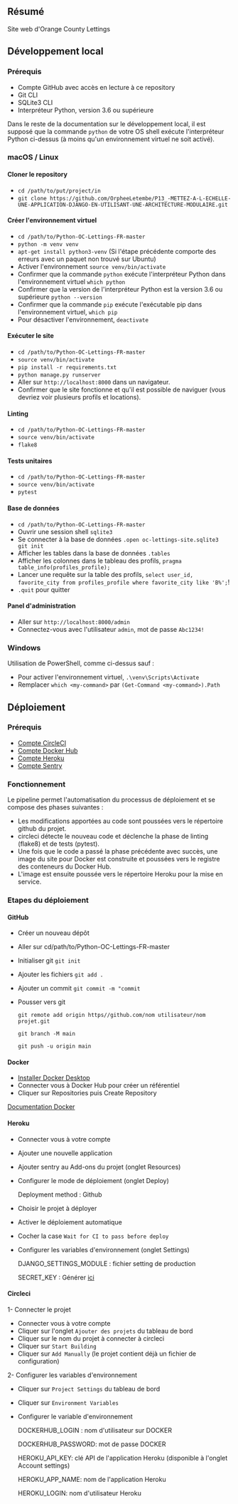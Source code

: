 ## Résumé

Site web d'Orange County Lettings

## Développement local

### Prérequis

- Compte GitHub avec accès en lecture à ce repository
- Git CLI
- SQLite3 CLI
- Interpréteur Python, version 3.6 ou supérieure

Dans le reste de la documentation sur le développement local, il est supposé que la commande `python` de votre OS shell exécute l'interpréteur Python ci-dessus (à moins qu'un environnement virtuel ne soit activé).

### macOS / Linux

#### Cloner le repository

- `cd /path/to/put/project/in`
- `git clone https://github.com/OrpheeLetembe/P13_-METTEZ-A-L-ECHELLE-UNE-APPLICATION-DJANGO-EN-UTILISANT-UNE-ARCHITECTURE-MODULAIRE.git`

#### Créer l'environnement virtuel

- `cd /path/to/Python-OC-Lettings-FR-master`
- `python -m venv venv`
- `apt-get install python3-venv` (Si l'étape précédente comporte des erreurs avec un paquet non trouvé sur Ubuntu)
- Activer l'environnement `source venv/bin/activate`
- Confirmer que la commande `python` exécute l'interpréteur Python dans l'environnement virtuel
`which python`
- Confirmer que la version de l'interpréteur Python est la version 3.6 ou supérieure `python --version`
- Confirmer que la commande `pip` exécute l'exécutable pip dans l'environnement virtuel, `which pip`
- Pour désactiver l'environnement, `deactivate`

#### Exécuter le site

- `cd /path/to/Python-OC-Lettings-FR-master`
- `source venv/bin/activate`
- `pip install -r requirements.txt`
- `python manage.py runserver`
- Aller sur `http://localhost:8000` dans un navigateur.
- Confirmer que le site fonctionne et qu'il est possible de naviguer (vous devriez voir plusieurs profils et locations).

#### Linting

- `cd /path/to/Python-OC-Lettings-FR-master`
- `source venv/bin/activate`
- `flake8`

#### Tests unitaires

- `cd /path/to/Python-OC-Lettings-FR-master`
- `source venv/bin/activate`
- `pytest`

#### Base de données

- `cd /path/to/Python-OC-Lettings-FR-master`
- Ouvrir une session shell `sqlite3`
- Se connecter à la base de données `.open oc-lettings-site.sqlite3 git init`
- Afficher les tables dans la base de données `.tables`
- Afficher les colonnes dans le tableau des profils, `pragma table_info(profiles_profile);`
- Lancer une requête sur la table des profils, `select user_id, favorite_city from
  profiles_profile where favorite_city like 'B%';`!
- `.quit` pour quitter

#### Panel d'administration


- Aller sur `http://localhost:8000/admin`
- Connectez-vous avec l'utilisateur `admin`, mot de passe `Abc1234!`

### Windows

Utilisation de PowerShell, comme ci-dessus sauf :

- Pour activer l'environnement virtuel, `.\venv\Scripts\Activate` 
- Remplacer `which <my-command>` par `(Get-Command <my-command>).Path`

## Déploiement

### Prérequis

-  [Compte CircleCI](https://circleci.com/enterprise-trial-install/?utm_source=google&utm_medium=sem&utm_campaign=sem-google-dg--emea-en-brandLd-maxConv-lg-brand&utm_term=g_e-circleci_c__pipeline_20220513&utm_content=sem-google-dg--emea-en-brandLd-maxConv-lg-brand_keyword-text_eta-circleCI_exact-&gclid=Cj0KCQjwhqaVBhCxARIsAHK1tiMGaC9DxyEfRRxDyIrgRLNEvxQ5Qu_xt8Ar3unX56QvaqurB8xbwNUaAqQNEALw_wcB)
- [Compte Docker Hub](https://hub.docker.com/)
- [Compte Heroku](https://signup.heroku.com/)
- [Compte Sentry](https://sentry.io/signup/?gclid=CjwKCAjw77WVBhBuEiwAJ-YoJOtztPkl4oZIyfC_rbxd0b592BTCXiLpnfpb5Hu5gk_I9XnDeP1K7hoCT-UQAvD_BwE&gclid=CjwKCAjw77WVBhBuEiwAJ-YoJOtztPkl4oZIyfC_rbxd0b592BTCXiLpnfpb5Hu5gk_I9XnDeP1K7hoCT-UQAvD_BwE&utm_campaign=10530506129&utm_content=g&utm_medium=cpc&utm_source=google&utm_term=sentry)

### Fonctionnement

Le pipeline permet l'automatisation du processus de déploiement et se compose des phases suivantes :

- Les modifications apportées au code sont poussées vers le répertoire github du projet.
- circleci détecte le nouveau code et déclenche la phase de linting (flake8) et de tests (pytest).
- Une fois que le code a passé la phase précédente avec succès, une image du site pour Docker est construite et poussées vers le registre des conteneurs du Docker Hub.
- L'image est ensuite poussée vers le répertoire Heroku pour la mise en service.

### Etapes du déploiement

#### GitHub

- Créer un nouveau dépôt
- Aller sur cd/path/to/Python-OC-Lettings-FR-master
- Initialiser git `git init`
- Ajouter les fichiers `git add .`
- Ajouter un commit `git commit -m "commit`
- Pousser vers git 
  
  `git remote add origin https//github.com/nom utilisateur/nom projet.git`
  
    `git branch -M main`

  `git push -u origin main`

#### Docker 
- [Installer Docker Desktop](https://docs.docker.com/get-docker/)
- Connecter vous à Docker Hub pour créer un référentiel
- Cliquer sur Repositories puis Create Repository

[Documentation Docker](https://docs.docker.com/docker-hub/repos/)

#### Heroku

- Connecter vous à votre compte
- Ajouter une nouvelle application
- Ajouter sentry au Add-ons du projet (onglet Resources)
- Configurer le mode de déploiement (onglet Deploy)
  
    Deployment method : Github
- Choisir le projet à déployer
- Activer le déploiement automatique 
- Cocher la case `Wait for CI to pass before deploy`
- Configurer les variables d'environnement (onglet Settings)

  DJANGO_SETTINGS_MODULE : fichier setting de production
  
  SECRET_KEY : Générer [ici](https://djecrety.ir/)


#### Circleci

1- Connecter le projet

- Connecter vous à votre compte
- Cliquer sur l'onglet `Ajouter des projets` du tableau de bord
- Cliquer sur le nom du projet à connecter à circleci
- Cliquer sur `Start Building`
- Cliquer sur `Add Manually` (le projet contient déjà un fichier de configuration)

2- Configurer les variables d'environnement

- Cliquer sur `Project Settings` du tableau de bord
- Cliquer sur `Environment Variables`
- Configurer le variable d'environnement
  
  DOCKERHUB_LOGIN : nom d'utilisateur sur DOCKER

  DOCKERHUB_PASSWORD: mot de passe DOCKER 

  HEROKU_API_KEY: clé API de l'application Heroku (disponible à l'onglet Account settings)

  HEROKU_APP_NAME: nom de l'application Heroku
  
  HEROKU_LOGIN: nom d'utilisateur Heroku


